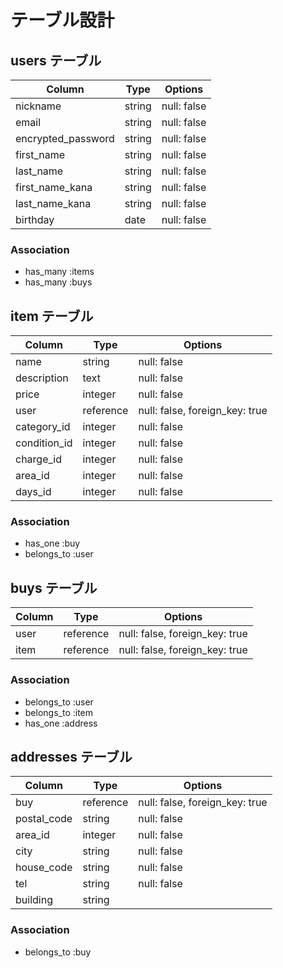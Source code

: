# テーブル設計

## users テーブル

| Column                    | Type   | Options     |
| ------------------------- | ------ | ----------- |
| nickname                  | string | null: false |
| email                     | string | null: false |
| encrypted_password        | string | null: false |
| first_name                | string | null: false |
| last_name                 | string | null: false |
| first_name_kana           | string | null: false |
| last_name_kana            | string | null: false |
| birthday                  | date   | null: false |

### Association

- has_many :items
- has_many :buys

## item テーブル

| Column       | Type      | Options                       |
| ------------ | --------- | ----------------------------- |
| name         | string    | null: false                   |
| description  | text      | null: false                   |
| price        | integer   | null: false                   |
| user         | reference | null: false, foreign_key: true|
| category_id  | integer   | null: false                   |
| condition_id | integer   | null: false                   |
| charge_id    | integer   | null: false                   |
| area_id      | integer   | null: false                   |
| days_id      | integer   | null: false                   |

### Association

- has_one :buy
- belongs_to :user

## buys テーブル

| Column  | Type      | Options                        |
| ------- | --------- | ------------------------------ |
| user    | reference | null: false, foreign_key: true |
| item    | reference | null: false, foreign_key: true |

### Association

- belongs_to :user
- belongs_to :item
- has_one :address

## addresses テーブル

| Column      | Type      | Options                        |
| ----------- | --------- | ------------------------------ |
| buy         | reference | null: false, foreign_key: true |
| postal_code | string    | null: false                    |
| area_id     | integer   | null: false                    |
| city        | string    | null: false                    |
| house_code  | string    | null: false                    |
| tel         | string    | null: false                    |
| building    | string    |                                |


### Association

- belongs_to :buy